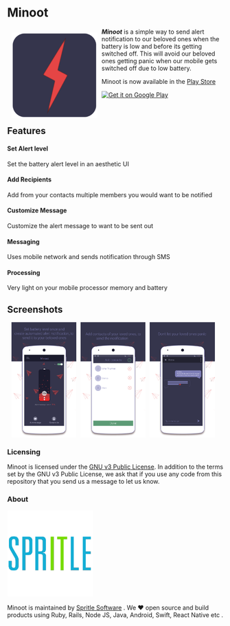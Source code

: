 # Minoot
<img src="./minoot_icon.png" align="left" width="200" hspace="10" vspace="10">
<b><i>Minoot</i></b>        is a simple way to send alert notification to our beloved ones when the battery is low and before its getting switched off. This will avoid our beloved ones getting panic when our mobile gets switched off due to low battery.        </br>            

   Minoot is now available in the [Play Store](https://play.google.com/store/apps/details?id=com.spritle.batteryapp)   </br>

<div style="display:flex;" >
<a href="https://play.google.com/store/apps/details?id=com.spritle.batteryapp">
    <img alt="Get it on Google Play"
        height="80"
        src="https://play.google.com/intl/en_us/badges/images/generic/en_badge_web_generic.png" />
</a>
</div>
</br></br>

## Features    


#### Set Alert level
Set the battery alert level in an aesthetic UI     

#### Add Recipients      
Add from your contacts multiple members you would want to be notified      

#### Customize Message      
Customize the alert message to want to be sent out    

#### Messaging     
Uses mobile network and sends notification through SMS      

#### Processing    
Very light on your mobile processor memory and battery      


## Screenshots
<div style="display:flex;" >
<img style="margin-left:10px;" src="screens/screen1.png" width="30%" >
<img style="margin-left:10px;" src="screens/screen2.png" width="30%" >
<img style="margin-left:10px;" src="screens/screen3.png" width="30%" >
</div>


### Licensing
Minoot is licensed under the [GNU v3 Public License](https://github.com/HoraApps/LeafPic/blob/master/LICENSE).
In addition to the terms set by the GNU v3 Public License, we ask that if you use any code from this repository that you send us a message to let us know.      

### About   

<img src="./spritle_logo.png" width="200"><br/>    

Minoot is maintained by [Spritle Software](https://www.spritle.com/) . We ❤ open source and build products using Ruby, Rails, Node JS, Java, Android, Swift, React Native etc .

